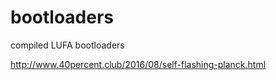 # bootloaders
compiled LUFA bootloaders

http://www.40percent.club/2016/08/self-flashing-planck.html
